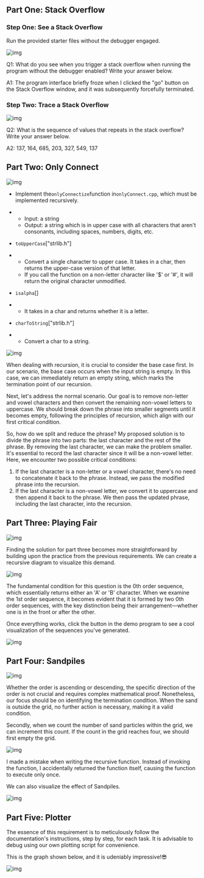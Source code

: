 ## Part One: Stack Overflow

### Step One: See a Stack Overflow

Run the provided starter files without the debugger engaged.

![img](README/1696758540122-1c621296-445d-4f00-a1c7-37c25e491859.png)

Q1: What do you see when you trigger a stack overflow when running the program without the debugger enabled? Write your answer below.

A1: The program interface briefly froze when I clicked the "go" button on the Stack Overflow window, and it was subsequently forcefully terminated.

### Step Two: Trace a Stack Overflow

![img](README/1696760409323-69a1dc00-5e0c-4089-94de-8f94b851e324.png)

Q2: What is the sequence of values that repeats in the stack overflow? Write your answer below.

A2: 137, 164, 685, 203, 327, 549, 137

## Part Two: Only Connect

![img](README/1696853455055-54ed3d8f-111c-4359-941b-2398060622fd.png)

- Implement the`onlyConnectize`function in`onlyConnect.cpp`, which must be implemented recursively.

- - Input: a string
  - Output: a string which is in upper case with all characters that aren't consonants, including spaces, numbers, digits, etc.

- `toUpperCase`["strlib.h"]

- - Convert a single character to upper case. It takes in a char, then returns the upper-case version of that letter.
  - If you call the function on a non-letter character like '$' or '#', it will return the original character unmodified.

- `isalpha`[<cctype>]

- - It takes in a char and returns whether it is a letter.

- `charToString`["strlib.h"]

- - Convert a char to a string.

![img](README/1696853355910-520d4c7b-bb1a-4565-bcea-70e833b54187.png)

When dealing with recursion, it is crucial to consider the base case first. In our scenario, the base case occurs when the input string is empty. In this case, we can immediately return an empty string, which marks the termination point of our recursion.

Next, let's address the normal scenario. Our goal is to remove non-letter and vowel characters and then convert the remaining non-vowel letters to uppercase. We should break down the phrase into smaller segments until it becomes empty, following the principles of recursion, which align with our first critical condition.

So, how do we split and reduce the phrase? My proposed solution is to divide the phrase into two parts: the last character and the rest of the phrase. By removing the last character, we can make the problem smaller. It's essential to record the last character since it will be a non-vowel letter. Here, we encounter two possible critical conditions:

1. If the last character is a non-letter or a vowel character, there's no need to concatenate it back to the phrase. Instead, we pass the modified phrase into the recursion.
2. If the last character is a non-vowel letter, we convert it to uppercase and then append it back to the phrase. We then pass the updated phrase, including the last character, into the recursion.

## Part Three: Playing Fair

![img](README/1696926396756-0779b419-7d6c-4b03-a184-ec43970fc13c.png)

Finding the solution for part three becomes more straightforward by building upon the practice from the previous requirements. We can create a recursive diagram to visualize this demand.

![img](README/1696926320522-29c87b68-3348-4407-b977-5d27b30cdf82.png)

The fundamental condition for this question is the 0th order sequence, which essentially returns either an 'A' or 'B' character. When we examine the 1st order sequence, it becomes evident that it is formed by two 0th order sequences, with the key distinction being their arrangement—whether one is in the front or after the other.

Once everything works, click the button in the demo program to see a cool visualization of the sequences you've generated.

![img](README/1696926466406-2238eb21-2daa-468b-b2ec-285f4b207e3c.png)

## Part Four: Sandpiles

![img](README/1696989575633-0382de88-b9c0-4f26-9677-7984f6d9200f.png)

Whether the order is ascending or descending, the specific direction of the order is not crucial and requires complex mathematical proof. Nonetheless, our focus should be on identifying the termination condition. When the sand is outside the grid, no further action is necessary, making it a valid condition.

Secondly, when we count the number of sand particles within the grid, we can increment this count. If the count in the grid reaches four, we should first empty the grid.

![img](README/1696992624867-7640409c-f49e-49e9-aea2-09a80978f666.jpeg)

I made a mistake when writing the recursive function. Instead of invoking the function, I accidentally returned the function itself, causing the function to execute only once.

We can also visualize the effect of Sandpiles.

![img](README/1696991789678-7506d368-4188-4f3c-9671-fef779d5d978.gif)

## Part Five: Plotter

The essence of this requirement is to meticulously follow the documentation's instructions, step by step, for each task. It is advisable to debug using our own plotting script for convenience.

This is the graph shown below, and it is udeniably impressive!😎

![img](README/1697026073110-0199243a-0632-4f60-ae3f-828cb7ff0a85.png)